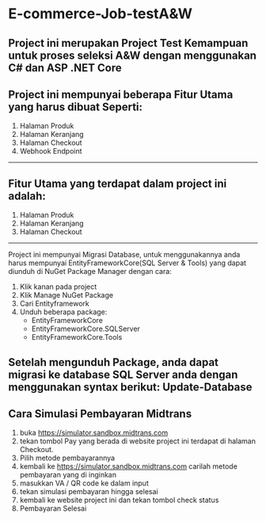 ﻿# E-commerce-Job-testA&W
## Project ini merupakan Project Test Kemampuan untuk proses seleksi A&W dengan menggunakan C# dan ASP .NET Core
## Project ini mempunyai beberapa Fitur Utama yang harus dibuat Seperti:
1. Halaman Produk
2. Halaman Keranjang
3. Halaman Checkout
4. Webhook Endpoint
---
## Fitur Utama yang terdapat dalam project ini adalah:
1. Halaman Produk
2. Halaman Keranjang
3. Halaman Checkout
---
Project ini mempunyai Migrasi Database, untuk menggunakannya anda harus mempunyai EntityFrameworkCore(SQL Server & Tools) yang dapat diunduh di NuGet Package Manager dengan cara:
1. Klik kanan pada project
2. Klik Manage NuGet Package
3. Cari Entityframework
4. Unduh beberapa package:
   - EntityFrameworkCore
   - EntityFrameworkCore.SQLServer
   - EntityFrameworkCore.Tools

Setelah mengunduh Package, anda dapat migrasi ke database SQL Server anda dengan menggunakan syntax berikut: **Update-Database**
---
## Cara Simulasi Pembayaran Midtrans
1. buka https://simulator.sandbox.midtrans.com
2. tekan tombol Pay yang berada di website project ini terdapat di halaman Checkout.
3. Pilih metode pembayarannya
4. kembali ke https://simulator.sandbox.midtrans.com carilah metode pembayaran yang di inginkan
5. masukkan VA / QR code ke dalam input
6. tekan simulasi pembayaran hingga selesai
7. kembali ke website project ini dan tekan tombol check status
8. Pembayaran Selesai
